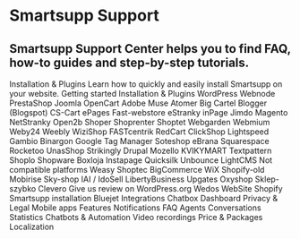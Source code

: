 # Smartsupp Support
## Smartsupp Support Center helps you to find FAQ, how-to guides and step-by-step tutorials.
Installation & Plugins 
Learn how to quickly and easily install Smartsupp on your website. 
Getting started 
Installation & Plugins 
WordPress 
Webnode 
PrestaShop 
Joomla 
OpenCart 
Adobe Muse 
Atomer 
Big Cartel 
Blogger (Blogspot) 
CS-Cart 
ePages 
Fast-webstore 
eStranky 
inPage 
Jimdo 
Magento 
NetStranky 
Open2b 
Shoper 
Shoprenter 
Shoptet 
Webgarden 
Webmium 
Weby24 
Weebly 
WiziShop 
FASTcentrik 
RedCart 
ClickShop 
Lightspeed 
Gambio 
Binargon 
Google Tag Manager 
Soteshop 
eBrana 
Squarespace 
Rocketoo 
UnasShop 
Strikingly 
Drupal 
Mozello 
KVIKYMART 
Textpattern 
Shoplo 
Shopware 
Boxloja 
Instapage 
Quicksilk 
Unbounce 
LightCMS 
Not compatible platforms 
Weasy 
Shoptec 
BigCommerce 
WiX 
Shopify-old 
Mobirise 
Sky-shop 
IAI / IdoSell 
LibertyBusiness 
Upgates 
Oxyshop 
Sklep-szybko 
Clevero 
Give us review on WordPress.org 
Wedos WebSite 
Shopify 
Smartsupp installation 
Bluejet 
Integrations 
Chatbox 
Dashboard 
Privacy & Legal 
Mobile apps 
Features 
Notifications 
FAQ 
Agents 
Conversations 
Statistics 
Chatbots & Automation 
Video recordings 
Price & Packages 
Localization

